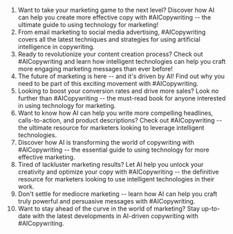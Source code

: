 1. Want to take your marketing game to the next level? Discover how AI can help you create more effective copy with #AICopywriting -- the ultimate guide to using technology for marketing!
2. From email marketing to social media advertising, #AICopywriting covers all the latest techniques and strategies for using artificial intelligence in copywriting.
3. Ready to revolutionize your content creation process? Check out #AICopywriting and learn how intelligent technologies can help you craft more engaging marketing messages than ever before!
4. The future of marketing is here -- and it's driven by AI! Find out why you need to be part of this exciting movement with #AICopywriting.
5. Looking to boost your conversion rates and drive more sales? Look no further than #AICopywriting -- the must-read book for anyone interested in using technology for marketing.
6. Want to know how AI can help you write more compelling headlines, calls-to-action, and product descriptions? Check out #AICopywriting -- the ultimate resource for marketers looking to leverage intelligent technologies.
7. Discover how AI is transforming the world of copywriting with #AICopywriting -- the essential guide to using technology for more effective marketing.
8. Tired of lackluster marketing results? Let AI help you unlock your creativity and optimize your copy with #AICopywriting -- the definitive resource for marketers looking to use intelligent technologies in their work.
9. Don't settle for mediocre marketing -- learn how AI can help you craft truly powerful and persuasive messages with #AICopywriting.
10. Want to stay ahead of the curve in the world of marketing? Stay up-to-date with the latest developments in AI-driven copywriting with #AICopywriting.


